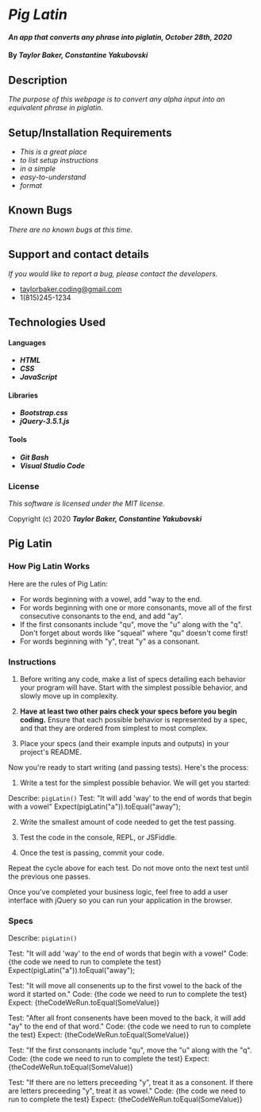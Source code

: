 # _Pig Latin_

#### _An app that converts any phrase into piglatin, October 28th, 2020_

#### By _**Taylor Baker, Constantine Yakubovski**_

## Description

_The purpose of this webpage is to convert any alpha input into an equivalent phrase in piglatin._

## Setup/Installation Requirements

* _This is a great place_
* _to list setup instructions_
* _in a simple_
* _easy-to-understand_
* _format_


## Known Bugs

_There are no known bugs at this time._

## Support and contact details

_If you would like to report a bug, please contact the developers._

* <taylorbaker.coding@gmail.com>
* 1(815)245-1234

## Technologies Used

#### Languages

 * _**HTML**_
 * _**CSS**_
 * _**JavaScript**_

#### Libraries

 * _**Bootstrap.css**_
 * _**jQuery-3.5.1.js**_

#### Tools

 * _**Git Bash**_
 * _**Visual Studio Code**_

### License

*This software is licensed under the MIT license.*

Copyright (c) 2020 **_Taylor Baker, Constantine Yakubovski_**



## Pig Latin

### How Pig Latin Works

Here are the rules of Pig Latin:

 - For words beginning with a vowel, add "way to the end.
 - For words beginning with one or more consonants, move all of the first consecutive consonants to the end, and add "ay".
 - If the first consonants include "qu", move the "u" along with the "q". Don't forget about words like "squeal" where "qu" doesn't come first!
 - For words beginning with "y", treat "y" as a consonant.

### Instructions

 1. Before writing any code, make a list of specs detailing each behavior your program will have. Start with the simplest possible behavior, and slowly move up in complexity.

 2. **Have at least two other pairs check your specs before you begin coding.** Ensure that each possible behavior is represented by a spec, and that they are ordered from simplest to most complex.

 3. Place your specs (and their example inputs and outputs) in your project's README.

 Now you're ready to start writing (and passing tests). Here's the process:

 1. Write a test for the simplest possible behavior. We will get you started:

  Describe: `pigLatin()`
  Test: "It will add 'way' to the end of words that begin with a vowel"
  Expect(pigLatin("a")).toEqual("away");

 2. Write the smallest amount of code needed to get the test passing.

 3. Test the code in the console, REPL, or JSFiddle.

 4. Once the test is passing, commit your code.

 Repeat the cycle above for each test. Do not move onto the next test until the previous one passes.

 Once you've completed your business logic, feel free to add a user interface with jQuery so you can run your application in the browser.

### Specs

  Describe: `pigLatin()`

  Test: "It will add 'way' to the end of words that begin with a vowel"
  Code: {the code we need to run to complete the test}
  Expect(pigLatin("a")).toEqual("away");

  Test: "It will move all consenents up to the first vowel to the back of the word it started on."
  Code: {the code we need to run to complete the test}
  Expect: {theCodeWeRun.toEqual(SomeValue)}

  Test: "After all front consenents have been moved to the back, it will add "ay" to the end of that word." 
  Code: {the code we need to run to complete the test}
  Expect: {theCodeWeRun.toEqual(SomeValue)}

  Test: "If the first consonants include "qu", move the "u" along with the "q".
  Code: {the code we need to run to complete the test}
  Expect: {theCodeWeRun.toEqual(SomeValue)}

  Test: "If there are no letters preceeding "y", treat it as a consonent. If there are letters preceeding "y", treat it as vowel."
  Code: {the code we need to run to complete the test}
  Expect: {theCodeWeRun.toEqual(SomeValue)}